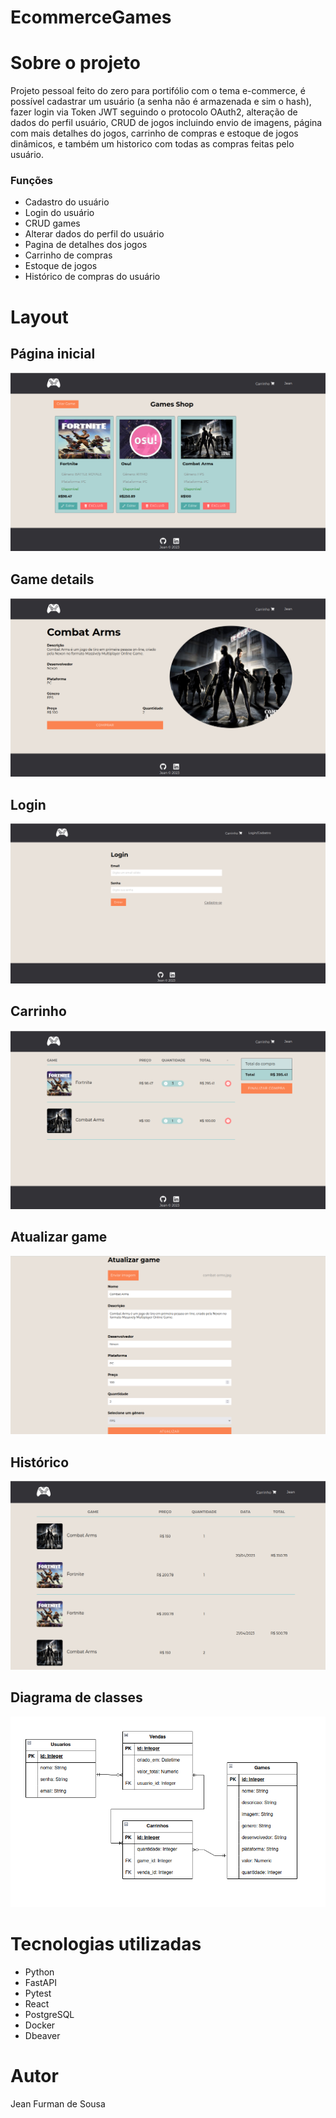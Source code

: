 # EcommerceGames

# Sobre o projeto

Projeto pessoal feito do zero para portifólio com o tema e-commerce, é possível cadastrar um usuário (a senha não é armazenada e sim o hash), fazer login via Token JWT seguindo o protocolo OAuth2, alteração de dados do perfil usuário, CRUD de jogos incluindo envio de imagens, página com mais detalhes do jogos, carrinho de compras e estoque de jogos dinâmicos, e também um historico com todas as compras feitas pelo usuário.

### Funções
<ul>
  <li>Cadastro do usuário</li>
  <li>Login do usuário</li>
  <li>CRUD games</li>
  <li>Alterar dados do perfil do usuário</li>
  <li>Pagina de detalhes dos jogos</li>
  <li>Carrinho de compras</li>
  <li>Estoque de jogos</li>
  <li>Histórico de compras do usuário</li>
</ul>

# Layout
## Página inicial
<p>
  <img src='https://github.com/JeanFurman/EcommerceGames/blob/master/assets/tela_principal.png'>
</p>

## Game details
<p>
  <img src='https://github.com/JeanFurman/EcommerceGames/blob/master/assets/tela_details.png'>
</p>

## Login
<p>
  <img src='https://github.com/JeanFurman/EcommerceGames/blob/master/assets/tela_login.png'>
</p>

## Carrinho
<p>
  <img src='https://github.com/JeanFurman/EcommerceGames/blob/master/assets/carrinho.png'>
</p>

## Atualizar game
<p>
  <img src='https://github.com/JeanFurman/EcommerceGames/blob/master/assets/tela_atualizar_game.png'>
</p>

## Histórico
<p>
  <img src='https://github.com/JeanFurman/EcommerceGames/blob/master/assets/tela_historico.png'>
</p>

## Diagrama de classes
<p>
  <img src='https://github.com/JeanFurman/EcommerceGames/blob/master/assets/diagrama.png'>
</p>

# Tecnologias utilizadas
<ul>
  <li>Python</li>
  <li>FastAPI</li>
  <li>Pytest</li>
  <li>React</li>
  <li>PostgreSQL</li>
  <li>Docker</li>
  <li>Dbeaver</li>
</ul>

# Autor
Jean Furman de Sousa
